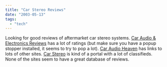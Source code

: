 ```yaml
---
title: "Car Stereo Reviews"
date: "2003-05-13"
tags: 
  - "tech"
---
```


Looking for good reviews of aftermarket car stereo systems. [Car Audio & Electronics Reviews](http://www.carreview.com/Car,Audio/PSC_3644crx.aspx "Car Audio & Electronics Reviews") has a lot of ratings (but make sure you have a popup stopper installed, it seems to try to pop a lot). [Car Audio Heaven](http://www.caraudioheaven.com/) has links to lots of other sites. [Car Stereo](http://www.carstereo.com/) is kind of a portal with a lot of classifieds. None of the sites seem to have a great database of reviews.
